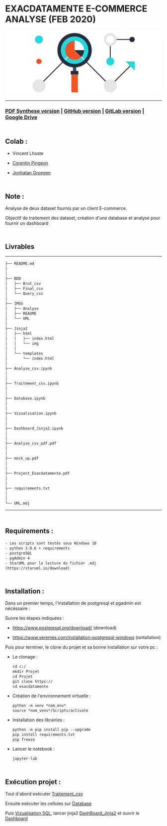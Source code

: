 
# EXACDATAMENTE E-COMMERCE ANALYSE (FEB 2020)


![plot](./IMGS/README/intro.png)

--------------------------
### [PDF Synthese version](Project_Exacdatamente.pdf) | [GitHub version](https://github.com/Xiiuki/Exacdatamente) | [GitLab version](https://gitlab.com/Xiiuki/exacdatamente/-/tree/Matthias) | [Google Drive](https://drive.google.com/drive/folders/1WODaQX4J4sFKTi9mP-UcTSm8uPfq-te_)
## <br> Colab : <br/>

   - Vincent Lhoste
    
   - [Corentin Pingeon](https://www.linkedin.com/in/corentin-pingeon-1a7a251b0/)
    
   - [Jonhatan Groegen](https://www.linkedin.com/in/jonathan-goergen/)
    
## <br> Note : <br/>

Analyse de deux dataset fournis par un client E-commerce.

Objectif de traitement des dataset, création d'une database et analyse pour fournir un dashboard 

## <br> Livrables <br/> 


--------

    ├── README.md
    │
    │
    ├── BDD
    │   ├── Brut_csv       
    │   ├── Final_csv      
    │   └── Query_csv      
    │
    ├── IMGS               
    │   ├── Analyse
    │   ├── README
    │   └── UML
    │
    ├── Jinja2             
    │   ├── html
    │   │   ├── index.html
    │   │   └── img
    │   │      
    │   └── templates
    │       └── index.html
    │
    ├── Analyse_csv.ipynb    
    │                                               
    │
    ├── Traitement_csv.ipynb        
    │
    │
    ├── Database.ipynb         
    │                          
    │
    ├── Vizualisation.ipynb 
    │
    │
    ├── Dashboard_Jinja2.ipynb                                        
    │    
    │
    ├── Analyse_csv_pdf.pdf
    │
    │
    ├── mock_up.pdf
    │
    │
    ├── Project_Exacdatamente.pdf
    │
    │
    ├── requirements.txt
    │
    │
    └── UML.mdj
--------
   
## <br> Requirements : <br/>

    - Les scripts sont testés sous Windows 10 
    - python 3.8.6 + requirements
    - postgreSQL
    - pgAdmin 4 
    - StarUML pour la lecture du fichier .mdj (https://staruml.io/download)
    
## <br>Installation : <br/>

Dans un premier temps, l'installation de postgresql et pgadmin est nécéssaire :

Suivre les étapes indiquées :

  - https://www.postgresql.org/download/ (download)

  - https://www.veremes.com/installation-postgresql-windows (isntallation)
  

Puis pour terminer, le clone du projet et sa bonne installation sur votre pc :

 - Le clonage :

    ```
    cd c:/
    mkdir Projet
    cd Projet
    git clone https://
    cd exacdatamente
    ```
 
 - Création de l'environnement virtuelle :
 
    ```
    python -m venv *nom_env*
    source *nom_venv*/Scripts/activate
    ```
     
     
 - Installation des librairies :
    
    ```
    python -m pip install pip --upgrade
    pip install requirements.txt
    pip freeze
    ```
    
 - Lancer le notebook :
    
    ```
    jupyter-lab
    ```
    
    
    
## <br> Exécution projet : <br/>

Tout d'abord exécuter [Traitement_csv](02_Traitement_csv.ipynb)

Ensuite exécuter les cellules sur [Database](03_Database.ipynb)

Puis [Vizualisation SQL](04_Vizualisation_SQL.ipynb), lancer jinja2 [DashBoard_Jinja2](05_Dashboard_Jinja2.ipynb) et ouvrir le [Dashboard](Jinja2/html/index.html)
